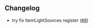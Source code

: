 ## Changelog
- try fix ItemLightSources register ([#8](https://github.com/ThinkingStudios/LambDynamicLights-Forge/issues/8))